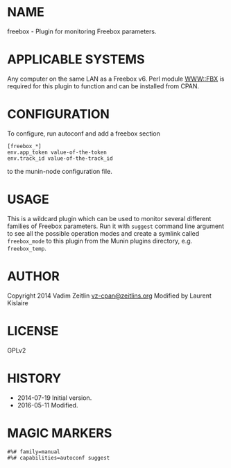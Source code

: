 # NAME

freebox - Plugin for monitoring Freebox parameters.

# APPLICABLE SYSTEMS

Any computer on the same LAN as a Freebox v6. Perl module [WWW::FBX](https://metacpan.org/pod/WWW::FBX)
is required for this plugin to function and can be installed from CPAN.

# CONFIGURATION

To configure, run autoconf and add a freebox section

    [freebox_*]
    env.app_token value-of-the-token
    env.track_id value-of-the-track_id

to the munin-node configuration file.

# USAGE

This is a wildcard plugin which can be used to monitor several different
families of Freebox parameters. Run it with `suggest` command line argument
to see all the possible operation modes and create a symlink called
`freebox_mode` to this plugin from the Munin plugins directory, e.g.
`freebox_temp`.

# AUTHOR

Copyright 2014 Vadim Zeitlin <vz-cpan@zeitlins.org>
Modified by Laurent Kislaire

# LICENSE

GPLv2

# HISTORY

- 2014-07-19 Initial version.
- 2016-05-11 Modified.

# MAGIC MARKERS

    #%# family=manual
    #%# capabilities=autoconf suggest
